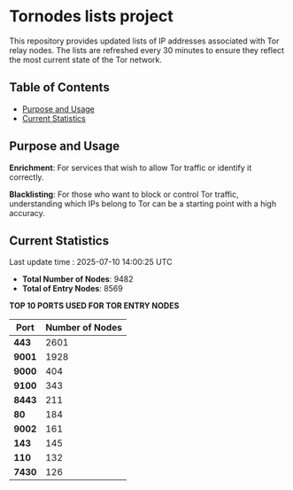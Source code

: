 # Tornodes lists project

This repository provides updated lists of IP addresses associated with Tor relay nodes. The lists are refreshed every 30 minutes to ensure they reflect the most current state of the Tor network.

## Table of Contents

- [Purpose and Usage](#purpose-and-usage)
- [Current Statistics](#current-statistics)


## Purpose and Usage

**Enrichment**: For services that wish to allow Tor traffic or identify it correctly.

**Blacklisting**: For those who want to block or control Tor traffic, understanding which IPs belong to Tor can be a starting point with a high accuracy.

## Current Statistics

Last update time : 2025-07-10 14:00:25 UTC

- **Total Number of Nodes**: 9482
- **Total of Entry Nodes**: 8569

**TOP 10 PORTS USED FOR TOR ENTRY NODES**

| **Port** | **Number of Nodes** |
|------|-----------------|
| **443**   | 2601  |
| **9001**   | 1928  |
| **9000**   | 404  |
| **9100**   | 343  |
| **8443**   | 211  |
| **80**   | 184  |
| **9002**   | 161  |
| **143**   | 145  |
| **110**   | 132  |
| **7430**   | 126  |

